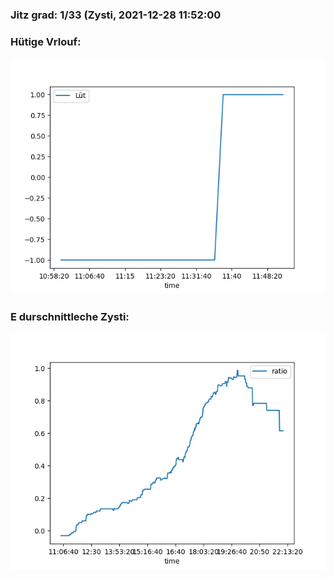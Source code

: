 ### Jitz grad: 1/33 (Zysti, 2021-12-28 11:52:00

### Hütige Vrlouf:
![Graph](Today.png)

### E durschnittleche Zysti:
![Graph](Zysti.png)